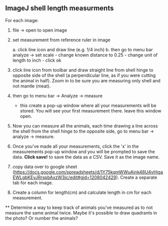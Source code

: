 ## ImageJ shell length measurments


For each image:

1. file -> open to open image

2. set measurement from reference ruler in image

	a. click line icon and draw line (e.g. 1/4 inch)
	b. then go to menu bar analyze -> set scale
		- change known distance to 0.25 
		- change unit of length to inch
		- click ok 

3. click line icon from toolbar and draw straight line from shell hinge to opposite side of the shell (a perpendicular line, as if you were cutting the animal in half). Zoom in to be sure you are measuring only shell and not mantle (meat). 

4. then go to menu bar -> Analyze -> measure
	- this create a pop-up window where all your measurements will be stored. You will see your first measurement there. leave this window open.

5. Now you can measure all the animals, each time drawing a line across the shell from the shell hinge to the opposite side, go to menu bar -> analyze -> measure.

6. Once you've made all your measurements, click the 'x' in the measurements pop-up window and you will be prompted to save the data. **Click save!** to save the data as a CSV. Save it as the image name.

7. copy data over to google sheet (https://docs.google.com/spreadsheets/d/1Y75kqmWWuAink48U4vHjgaEWLgbKEyJRrspbAxzW3jc/edit#gid=1208042429). Create a separate tab for each image. 

8. Create a column for length(cm) and calculate length in cm for each measurement.

** Determine a way to keep track of animals you've measured as to not measure the same animal twice. Maybe it's possible to draw quadrants in the photo? Or number the animals?
